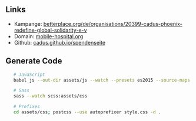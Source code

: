 ## Links

- Kampange: [betterplace.org/de/organisations/20399-cadus-phoenix-redefine-global-solidarity-e-v](https://www.betterplace.org/de/organisations/20399-cadus-phoenix-redefine-global-solidarity-e-v)
- Domain: [mobile-hospital.org](http://mobile-hospital.org/)
- Github: [cadus.github.io/spendenseite](http://cadus.github.io/spendenseite/)


## Generate Code

```sh
   # JavaScript
   babel js --out-dir assets/js --watch --presets es2015 --source-maps

   # Sass
   sass --watch scss:assets/css

   # Prefixes
   cd assets/css; postcss --use autoprefixer style.css -d .
```
